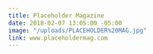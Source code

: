 ```yaml
---
title: Placeholder Magazine
date: 2018-02-07 13:05:00 -05:00
image: "/uploads/PLACEHOLDER%20MAG.jpg"
link: www.placeholdermag.com
---
```


